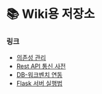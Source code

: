 # 📚 Wiki용 저장소

### 링크

- [의존성 관리](/의존성관리.md)
- [Rest API 통신 사전](/rest통신사전.md)
- [DB-워크벤치 연동](/RDS_DB-워크벤치연동.md)
- [Flask 서버 실행법](/Flask실행법.md)
